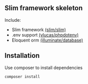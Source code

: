 Slim framework skeleton
------------------------
Include:
- Slim framework [(slim/slim)](https://github.com/slimphp/Slim)
- .env support [(vlucas/phpdotenv)](https://github.com/vlucas/phpdotenv)
- Eloquent orm [(illuminate/database)](https://github.com/illuminate/database)

Installation
-------------
Use composer to install dependencies
 ```
 composer install
 ```
 